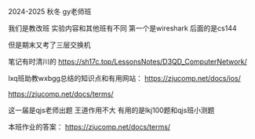 2024-2025 秋冬 gy老师班

我们是教改班 实验内容和其他班有不同 第一个是wireshark 后面的是cs144

但是期末又考了三层交换机

笔记有时清川的  https://sh17c.top/LessonsNotes/D3QD_ComputerNetwork/

lxq班助教wxbgg总结的知识点和有用网站： https://zjucomp.net/docs/ios/

https://zjucomp.net/docs/terms/

这一届是qjs老师出题 王道作用不大 有用的是lkj100题和qjs班小测题

本班作业的答案： https://zjucomp.net/docs/terms/
